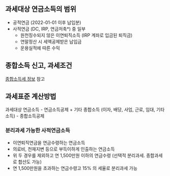 
## 과세대상 연금소득의 범위

- 공적연금 (2022-01-01 이후 납입분)
- 사적연금 (DC, IRP, 연금저축*) 중 일부
	- 원천징수되지 않은 이연퇴직소득 (IRP 계좌로 입금된 퇴직금)
	- 연말정산 시 세액공제받은 납입금
	- 운용실적에 따른 수익

## 종합소득 신고, 과세조건

[종합소득세 정보](./%EC%A2%85%ED%95%A9%EC%86%8C%EB%93%9D%EC%84%B8%20%EC%A0%95%EB%B3%B4.md) 참고

## 과세표준 계산방법

과세대상 연금소득 - 연금소득공제 + 기타 종합소득 (이자, 배당, 사업, 근로, 임대, 기타소득) - 종합소득공제

### 분리과세 가능한 사적연금소득

- 이연퇴직연금을 연금수령하는 연금소득
- 의료비, 천재지변 등으로 부득이하게 인출하는 연금소득
- 위 두 경우를 제외하고 연 1,500만원 이하의 연금수령 (선택적 분리과세. 종합과세로 합산도 가능)
- 연 1,500만원을 초과하는 연금수령고 15% 의 세율로 분리과세 가능